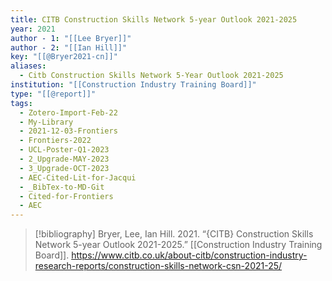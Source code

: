 ```yaml
---
title: CITB Construction Skills Network 5-year Outlook 2021-2025
year: 2021
author - 1: "[[Lee Bryer]]"
author - 2: "[[Ian Hill]]"
key: "[[@Bryer2021-cn]]"
aliases:
  - Citb Construction Skills Network 5-Year Outlook 2021-2025
institution: "[[Construction Industry Training Board]]"
type: "[[@report]]"
tags:
  - Zotero-Import-Feb-22
  - My-Library
  - 2021-12-03-Frontiers
  - Frontiers-2022
  - UCL-Poster-Q1-2023
  - 2_Upgrade-MAY-2023
  - 3_Upgrade-OCT-2023
  - AEC-Cited-Lit-for-Jacqui
  - _BibTex-to-MD-Git
  - Cited-for-Frontiers
  - AEC
---
```


> [!bibliography]
> Bryer, Lee, Ian Hill. 2021. “{CITB} Construction Skills Network 5-year Outlook 2021-2025.” [[Construction Industry Training Board]]. https://www.citb.co.uk/about-citb/construction-industry-research-reports/construction-skills-network-csn-2021-25/